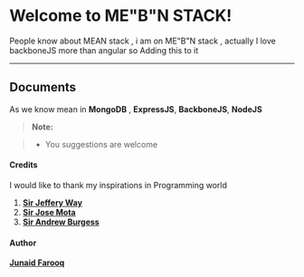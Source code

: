 Welcome to ME"B"N STACK!
=====================


People know about MEAN stack , i am on ME"B"N stack , actually I love backboneJS more than angular so Adding this to it

----------


Documents
-------------

As we know mean in **MongoDB** , **ExpressJS**, **BackboneJS**, **NodeJS**

> **Note:**

> - You suggestions are welcome

#### <i class="icon-file"></i> Credits

I would like to thank my inspirations in Programming world

 1. [**Sir Jeffery Way**](https://twitter.com/jeffrey_way)
 2. [**Sir Jose Mota**](https://twitter.com/josemotanet)
 3. [**Sir Andrew Burgess**](https://twitter.com/andrew8088)

#### <i class="icon-folder-open"></i> Author

[**Junaid Farooq**](http://ijunaidfarooq.herokuapp.com/)